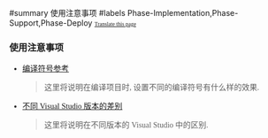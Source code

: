 ﻿#summary 使用注意事项
#labels Phase-Implementation,Phase-Support,Phase-Deploy
<font face='microsoft yahei'>
<font size='1'><a href='http://www.microsofttranslator.com/bv.aspx?from=&to=en&a=http://code.google.com/p/zsharedcode/wiki/Notice'>Translate this page</a></font>

<h3>使用注意事项</h3>
<ul><li><a href='DefineDoc.md'>编译符号参考</a>
<blockquote>这里将说明在编译项目时, 设置不同的编译符号有什么样的效果.</blockquote></li></ul>

<ul><li><a href='OtherIDE.md'>不同 Visual Studio 版本的差别</a>
<blockquote>这里将说明在不同版本的 Visual Studio 中的区别.</blockquote></li></ul>

</font>